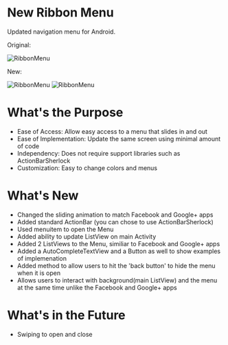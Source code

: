 New Ribbon Menu
==========

Updated navigation menu for Android.

Original:

![RibbonMenu](https://github.com/jaredsburrows/RibbonMenu/raw/master/rbm1.png)

New:

![RibbonMenu](https://github.com/jaredsburrows/RibbonMenu/raw/master/new1.png)
![RibbonMenu](https://github.com/jaredsburrows/RibbonMenu/raw/master/new2.png)

What's the Purpose
=====

- Ease of Access: Allow easy access to a menu that slides in and out
- Ease of Implementation: Update the same screen using minimal amount of code
- Independency: Does not require support libraries such as ActionBarSherlock
- Customization: Easy to change colors and menus

What's New
=====

- Changed the sliding animation to match Facebook and Google+ apps
- Added standard ActionBar (you can chose to use ActionBarSherlock)
 - Used menuitem to open the Menu
- Added ability to update ListView on main Activity
- Added 2 ListViews to the Menu, similiar to Facebook and Google+ apps
- Added a AutoCompleteTextView and a Button as well to show examples of implemenation
- Added method to allow users to hit the 'back button' to hide the menu when it is open
- Allows users to interact with background(main ListView) and the menu at the same time unlike the Facebook and Google+ apps

What's in the Future
====

- Swiping to open and close
